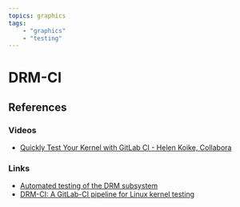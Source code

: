 ```yaml
---
topics: graphics
tags:
    - "graphics"
    - "testing"
---
```


# DRM-CI

## References

### Videos

- [Quickly Test Your Kernel with GitLab CI - Helen Koike, Collabora](https://youtu.be/AUHUONWYTPw)

### Links

- [Automated testing of the DRM subsystem](https://www.kernel.org/doc/html/next/gpu/automated_testing.html#how-to-enable-automated-testing-on-your-tree)
- [DRM-CI: A GitLab-CI pipeline for Linux kernel testing](https://www.collabora.com/news-and-blog/blog/2024/02/08/drm-ci-a-gitlab-ci-pipeline-for-linux-kernel-testing/)

